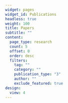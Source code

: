 ```yaml
---
widget: pages
widget_id: Publications
headless: true
weight: 100
title: Papers
subtitle: ""
content:
  page_type: research
  count: 5
  offset: 0
  order: desc
  filters:
    tag: ""
    category: ""
    publication_type: "3"
    author: ""
    exclude_featured: true
design:
  view: 4
---
```


